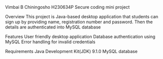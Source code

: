  Vimbai B Chiningosho H230634P
Secure coding mini project

Overview
This project is Java-based desktop application that students can sign up by providing name, registration number and password.
Then the details are authenticated  into MySQL database

Features
User friendly desktop application
Database authentication using MySQL
Error handling for invalid credentials

Requirements
Java Development Kit(JDK) 9.1.0
MySQL database



